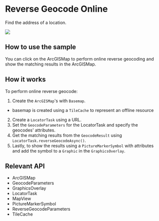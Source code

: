 # Reverse Geocode Online

Find the address of a location.

![]("ReverseGeocodeOnline.png)

## How to use the sample

You can click on the ArcGISMap to perform online reverse geocoding and show the matching results in the ArcGISMap.

## How it works

To perform online reverse geocode:


  1. Create the `ArcGISMap`'s with `Basemap`.
  * basemap is created using a `TileCache` to represent an offline resource
  2. Create a `LocatorTask` using a URL.
  3. Set the `GeocodeParameters` for the LocatorTask and specify the geocodes' attributes.
  4. Get the matching results from the `GeocodeResult` using `LocatorTask.reverseGeocodeAsync()`.
  5. Lastly, to show the results using a `PictureMarkerSymbol` with attributes and add the symbol to a `Graphic` in the  `GraphicsOverlay`.


## Relevant API


  * ArcGISMap
  * GeocodeParameters
  * GraphicsOverlay
  * LocatorTask
  * MapView
  * PictureMarkerSymbol
  * ReverseGeocodeParameters
  * TileCache





